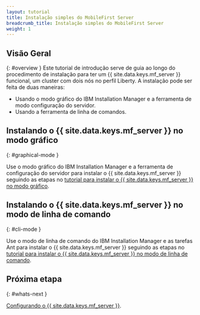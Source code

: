 ```yaml
---
layout: tutorial
title: Instalação simples do MobileFirst Server
breadcrumb_title: Instalação simples do MobileFirst Server
weight: 1
---
```

<!-- NLS_CHARSET=UTF-8 -->
## Visão Geral
{: #overview }
Este tutorial de introdução serve de guia ao longo do procedimento de instalação para ter um {{ site.data.keys.mf_server }} funcional, um cluster com dois nós no perfil Liberty. A instalação pode ser feita de duas maneiras:
* Usando o modo gráfico do IBM Installation Manager e a ferramenta de modo configuração do servidor.
* Usando a ferramenta de linha de comandos.

## Instalando o {{ site.data.keys.mf_server }} no modo gráfico
{: #graphical-mode }

Use o modo gráfico do IBM Installation Manager e a ferramenta de configuração do servidor para instalar o {{ site.data.keys.mf_server }} seguindo as etapas no [tutorial para instalar o {{ site.data.keys.mf_server }} no modo gráfico](graphical-mode).

## Instalando o {{ site.data.keys.mf_server }} no modo de linha de comando
{: #cli-mode }

Use o modo de linha de comando do IBM Installation Manager e as tarefas Ant para instalar o {{ site.data.keys.mf_server }} seguindo as etapas no [tutorial para instalar o {{ site.data.keys.mf_server }} no modo de linha de comando](command-line).

## Próxima etapa
{: #whats-next }

[Configurando o {{ site.data.keys.mf_server }}](../server-configuration).
